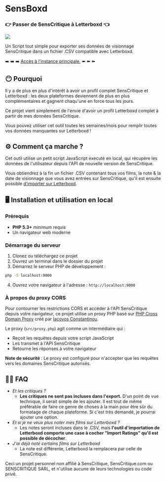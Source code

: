 # SensBoxd

### 👉 Passer de SensCritique à Letterboxd 👈

![](https://raw.githubusercontent.com/phileastv/SensCritique2Letterboxd/main/img/Sens2Boxd-logo.svg)

Un Script tout simple pour exporter ses données de visionnage SensCritique dans un fichier .CSV compatible avec Letterboxd.

➡️ ➡️ ➡️ [Accès à l'instance principale.](https://sensboxd.phileas.tv) ⬅️ ⬅️ ⬅️

##   😶 Pourquoi

Il y a de plus en plus d'intérêt à avoir un profil complet SensCritique et Letterboxd : les deux plateformes deviennent de plus en plus complémentaires et gagnent chaqu'une en force tous les jours.

Ce projet vient simplement de l'envie d'avoir un profil Letterboxd complet à partir de mes données SensCritique.

Vous pouvez utiliser cet outil toutes les semaines/mois pour remplir toutes vos données manquantes sur Letterboxd !

##   ⚙️ Comment ça marche ?

Cet outil utilise un petit script JavaScript executé en local, qui récupère les données de l'utilisateur depuis l'API de nouvelle version de SensCritique.

Vous obtiendrez à la fin un fichier .CSV contenant tous vos films, la note & la date de visionnage que vous avez entrées sur SensCritique, qu'il est ensuite possible [d'importer sur Letterboxd](https://letterboxd.com/import/).

## 🖥️ Installation et utilisation en local

### Prérequis

- **PHP 5.3+** minimum requis
- Un navigateur web moderne

### Démarrage du serveur

1. Clonez ou téléchargez ce projet
2. Ouvrez un terminal dans le dossier du projet
3. Démarrez le serveur PHP de développement :
```bash
php -S localhost:9000
```
4. Ouvrez votre navigateur à l'adresse : `http://localhost:9000`

### À propos du proxy CORS

Pour contourner les restrictions CORS et accéder à l'API SensCritique depuis votre navigateur, ce projet utilise un proxy PHP basé sur [PHP Cross Domain Proxy](https://github.com/softius/php-cross-domain-proxy) créé par [Iacovos Constantinou](https://github.com/softius).

Le proxy (`src/proxy.php`) agit comme un intermédiaire qui :
- Reçoit les requêtes depuis votre script JavaScript
- Les transmet à l'API SensCritique 
- Retourne les réponses à votre navigateur

**Note de sécurité** : Le proxy est configuré pour n'accepter que les requêtes vers les domaines SensCritique autorisés.

##   🙋‍♀️ FAQ

 - *Et les critiques ?*
	 - **Les critiques ne sont pas incluses dans l'export.** D'un point de vue technique, il serait simple de les ajouter. Il est tout de même préférable de faire ce genre de choses à la main pour être sûr du formatage de chaque plateforme. Si c'est très demandé, je pourrai ajouter une option.
 - *Et si je ne veux plus noter mes films sur Letterboxd ?*
	 - Les notes seront incluses dans le .CSV, mais **l'outil d'importation de Letterboxd comporte une case à cocher "Import Ratings" qu'il est possible de décocher**.
 - *J'ai déjà noté certains films sur Letterboxd*
	 - La note est différente, Letterboxd la remplacera par celle de SensCritique.

Ceci un projet personnel non affilié à SensCritique, SensCritique.com ou SENSCRITIQUE SARL, et n'utilise aucune de leurs technologies ou code privé.
